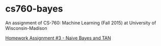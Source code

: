 # cs760-bayes

An assignment of CS-760: Machine Learning (Fall 2015) at University of Wisconsin-Madison

[Homework Assignment #3 - Naive Bayes and TAN](https://www.biostat.wisc.edu/~craven/cs760/hw/hw3.html)
